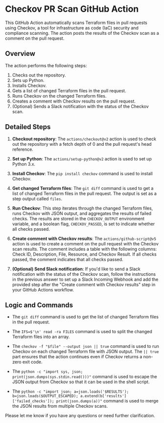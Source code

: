 # Checkov PR Scan GitHub Action

This GitHub Action automatically scans Terraform files in pull requests using Checkov, a tool for infrastructure as code (IaC) security and compliance scanning. The action posts the results of the Checkov scan as a comment on the pull request.

## Overview

The action performs the following steps:

1. Checks out the repository.
2. Sets up Python.
3. Installs Checkov.
4. Gets a list of changed Terraform files in the pull request.
5. Runs Checkov on the changed Terraform files.
6. Creates a comment with Checkov results on the pull request.
7. (Optional) Sends a Slack notification with the status of the Checkov scan.

## Detailed Steps

1. **Checkout repository**: The `actions/checkout@v2` action is used to check out the repository with a fetch depth of 0 and the pull request's head reference.

2. **Set up Python**: The `actions/setup-python@v2` action is used to set up Python 3.x.

3. **Install Checkov**: The `pip install checkov` command is used to install Checkov.

4. **Get changed Terraform files**: The `git diff` command is used to get a list of changed Terraform files in the pull request. The output is set as a step output called `files`.

5. **Run Checkov**: This step iterates through the changed Terraform files, runs Checkov with JSON output, and aggregates the results of failed checks. The results are stored in the `CHECKOV_OUTPUT` environment variable, and a boolean flag, `CHECKOV_PASSED`, is set to indicate whether all checks passed.

6. **Create comment with Checkov results**: The `actions/github-script@v5` action is used to create a comment on the pull request with the Checkov scan results. The comment includes a table with the following columns: Check ID, Description, File, Resource, and Checkov Result. If all checks passed, the comment indicates that all checks passed.

7. **(Optional) Send Slack notification**: If you'd like to send a Slack notification with the status of the Checkov scan, follow the instructions in the previous answer to set up a Slack Incoming Webhook and add the provided step after the "Create comment with Checkov results" step in your GitHub Actions workflow.

## Logic and Commands

- The `git diff` command is used to get the list of changed Terraform files in the pull request.

- The `IFS=$'\n' read -ra FILES` command is used to split the changed Terraform files into an array.

- The `checkov -f "$file" --output json || true` command is used to run Checkov on each changed Terraform file with JSON output. The `|| true` part ensures that the action continues even if Checkov returns a non-zero exit code.

- The `python -c "import sys, json; print(json.dumps(sys.stdin.read()))"` command is used to escape the JSON output from Checkov so that it can be used in the shell script.

- The `python -c "import json; a=json.loads('$RESULTS'); b=json.loads($OUTPUT_ESCAPED); a.extend(b['results']['failed_checks']); print(json.dumps(a))"` command is used to merge the JSON results from multiple Checkov scans.

Please let me know if you have any questions or need further clarification.
